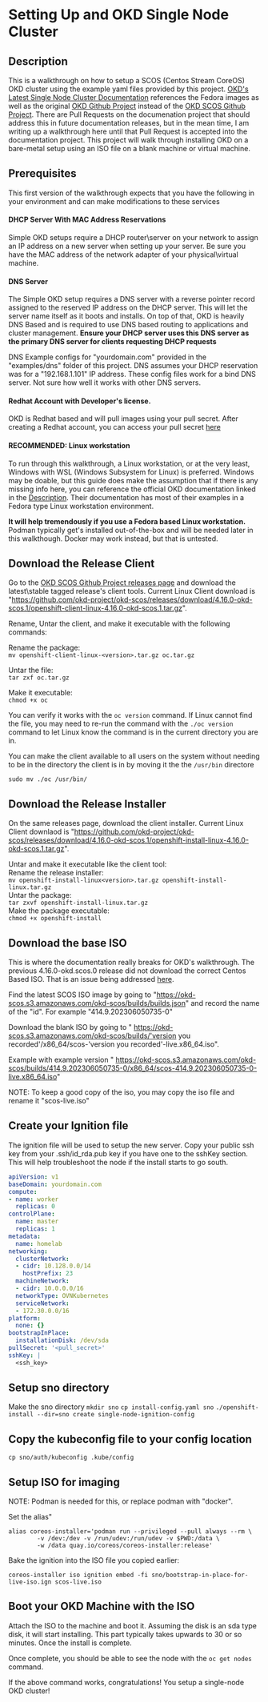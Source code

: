 # Setting Up and OKD Single Node Cluster

## <a name="description"></a> Description
This is a walkthrough on how to setup a SCOS (Centos Stream CoreOS) OKD cluster using the example yaml files provided by this project. 
[OKD's Latest Single Node Cluster Documentation](https://docs.okd.io/latest/installing/installing_sno/install-sno-installing-sno.html) references the Fedora images as well as the original [OKD Github Project](https://github.com/okd-project/okd) instead of the [OKD SCOS Github Project](https://github.com/okd-project/okd-scos). There are Pull Requests on the documenation project that should address this in future documentation releases, but in the mean time, I am writing up a walkthrough here until that Pull Request is accepted into the documentation project. This project will walk through installing OKD on a bare-metal setup using an ISO file on a blank machine or virtual machine.

## Prerequisites 
This first version of the walkthrough expects that you have the following in your environment and can make modifications to these services

#### DHCP Server With MAC Address Reservations
Simple OKD setups require a DHCP router\server on your network to assign an IP address on a new server when setting up your server. Be sure you have the MAC address of the network adapter of your physical\virtual machine.

#### DNS Server
The Simple OKD setup requires a DNS server with a reverse pointer record assigned to the reserved IP address on the DHCP server. This will let the server name itself as it boots and installs. On top of that, OKD is heavily DNS Based and is required to use DNS based routing to applications and cluster management. **Ensure your DHCP server uses this DNS server as the primary DNS server for clients requesting DHCP requests**

DNS Example configs for "yourdomain.com" provided in the "examples/dns" folder of this project. DNS assumes your DHCP reservation was for a "192.168.1.101" IP address. These config files work for a bind DNS server. Not sure how well it works with other DNS servers.

#### Redhat Account with Developer's license.
OKD is Redhat based and will pull images using your pull secret. After creating a Redhat account, you can access your pull secret [here](https://console.redhat.com/openshift/install/pull-secret)

#### RECOMMENDED: Linux workstation
To run through this walkthrough, a Linux workstation, or at the very least, Windows with WSL (Windows Subsystem for Linux) is preferred. Windows may be doable, but this guide does make the assumption that if there is any missing info here, you can reference the official OKD documentation linked in the [Description](#description). Their documentation has most of their examples in a Fedora type Linux workstation environment. 

**It will help tremendously if you use a Fedora based Linux workstation.** Podman typically get's installed out-of-the-box and will be needed later in this walkthough. Docker may work instead, but that is untested.

## Download the Release Client
Go to the [OKD SCOS Github Project releases page](https://github.com/okd-project/okd-scos/releases) and download the latest\stable tagged release's client tools. Current Linux Client download is "https://github.com/okd-project/okd-scos/releases/download/4.16.0-okd-scos.1/openshift-client-linux-4.16.0-okd-scos.1.tar.gz".

Rename, Untar the client, and make it executable with the following commands:

Rename the package:  
```mv openshift-client-linux-<version>.tar.gz oc.tar.gz```  

Untar the file:  
```tar zxf oc.tar.gz```  

Make it executable:  
```chmod +x oc```  

You can verify it works with the ```oc version``` command. If Linux cannot find the file, you may need to re-run the command with the ```./oc version``` command to let Linux know the command is in the current directory you are in.

You can make the client available to all users on the system without needing to be in the directory the client is in by moving it the the ```/usr/bin``` directore
```
sudo mv ./oc /usr/bin/
```

## Download the Release Installer
On the same releases page, download the client installer. Current Linux Client downlaod is 
"https://github.com/okd-project/okd-scos/releases/download/4.16.0-okd-scos.1/openshift-install-linux-4.16.0-okd-scos.1.tar.gz".

Untar and make it executable like the client tool:  
Rename the release installer:  
```mv openshift-install-linux<version>.tar.gz openshift-install-linux.tar.gz```  
Untar the package:  
```tar zxvf openshift-install-linux.tar.gz```  
Make the package executable:    
```chmod +x openshift-install```  

## Download the base ISO
This is where the documentation really breaks for OKD's walkthrough. The previous 4.16.0-okd.scos.0 release did not download the correct Centos Based ISO. That is an issue being addressed [here](https://github.com/okd-project/okd-scos/issues/11).

Find the latest SCOS ISO image by going to "https://okd-scos.s3.amazonaws.com/okd-scos/builds/builds.json" and record the name of the "id". For example "414.9.202306050735-0"

Download the blank ISO by going to " https://okd-scos.s3.amazonaws.com/okd-scos/builds/'version you recorded'/x86_64/scos-'version you recorded'-live.x86_64.iso". 

Example with example version " https://okd-scos.s3.amazonaws.com/okd-scos/builds/414.9.202306050735-0/x86_64/scos-414.9.202306050735-0-live.x86_64.iso"

NOTE: To keep a good copy of the iso, you may copy the iso file and rename it "scos-live.iso"

## Create your Ignition file
The ignition file will be used to setup the new server. Copy your public ssh key from your .ssh/id_rda.pub key if you have one to the sshKey section. This will help troubleshoot the node if the install starts to go south.

```yaml
apiVersion: v1
baseDomain: yourdomain.com 
compute:
- name: worker
  replicas: 0 
controlPlane:
  name: master
  replicas: 1 
metadata:
  name: homelab 
networking: 
  clusterNetwork:
  - cidr: 10.128.0.0/14
    hostPrefix: 23
  machineNetwork:
  - cidr: 10.0.0.0/16 
  networkType: OVNKubernetes
  serviceNetwork:
  - 172.30.0.0/16
platform:
  none: {}
bootstrapInPlace:
  installationDisk: /dev/sda
pullSecret: '<pull_secret>' 
sshKey: |
  <ssh_key> 
```

## Setup sno directory
Make the sno directory
```mkdir sno```
```cp install-config.yaml sno```
```./openshift-install --dir=sno create single-node-ignition-config```

## Copy the kubeconfig file to your config location
```
cp sno/auth/kubeconfig .kube/config
```

## Setup ISO for imaging
NOTE: Podman is needed for this, or replace podman with "docker".

Set the alias"
```
alias coreos-installer='podman run --privileged --pull always --rm \
        -v /dev:/dev -v /run/udev:/run/udev -v $PWD:/data \
        -w /data quay.io/coreos/coreos-installer:release' 
```
Bake the ignition into the ISO file you copied earlier:
```
coreos-installer iso ignition embed -fi sno/bootstrap-in-place-for-live-iso.ign scos-live.iso
```
## Boot your OKD Machine with the ISO
Attach the ISO to the machine and boot it. Assuming the disk is an sda type disk, it will start installing. This part typically takes upwards to 30 or so minutes. Once the install is complete.

Once complete, you should be able to see the node with the ```oc get nodes``` command.

If the above command works, congratulations! You setup a single-node OKD cluster!